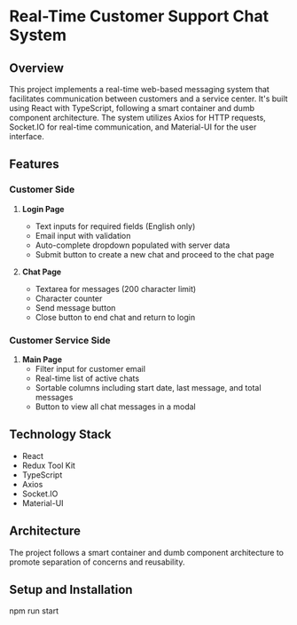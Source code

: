 # Real-Time Customer Support Chat System

## Overview

This project implements a real-time web-based messaging system that facilitates communication between customers and a service center. It's built using React with TypeScript, following a smart container and dumb component architecture. The system utilizes Axios for HTTP requests, Socket.IO for real-time communication, and Material-UI for the user interface.

## Features

### Customer Side

1. **Login Page**

   - Text inputs for required fields (English only)
   - Email input with validation
   - Auto-complete dropdown populated with server data
   - Submit button to create a new chat and proceed to the chat page

2. **Chat Page**
   - Textarea for messages (200 character limit)
   - Character counter
   - Send message button
   - Close button to end chat and return to login

### Customer Service Side

1. **Main Page**
   - Filter input for customer email
   - Real-time list of active chats
   - Sortable columns including start date, last message, and total messages
   - Button to view all chat messages in a modal

## Technology Stack

- React
- Redux Tool Kit
- TypeScript
- Axios
- Socket.IO
- Material-UI

## Architecture

The project follows a smart container and dumb component architecture to promote separation of concerns and reusability.

## Setup and Installation

npm run start
